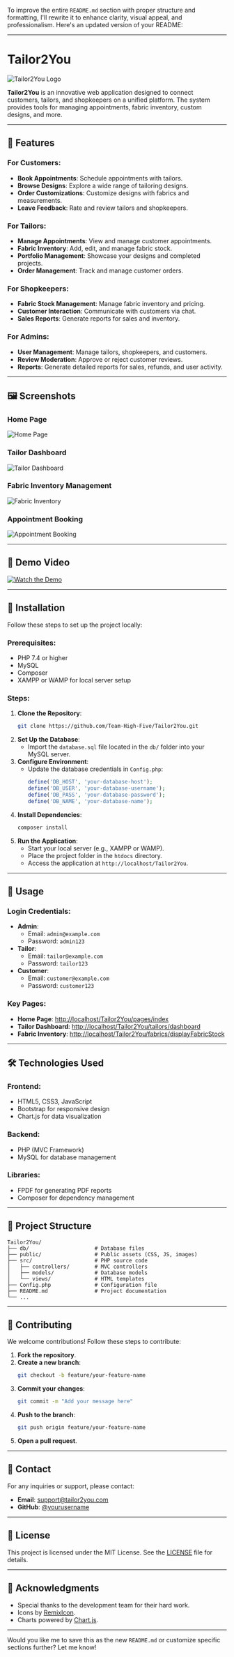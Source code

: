 To improve the entire `README.md` section with proper structure and formatting, I'll rewrite it to enhance clarity, visual appeal, and professionalism. Here's an updated version of your README:

---

# Tailor2You

![Tailor2You Logo](https://via.placeholder.com/600x200?text=Tailor2You+Logo)

**Tailor2You** is an innovative web application designed to connect customers, tailors, and shopkeepers on a unified platform. The system provides tools for managing appointments, fabric inventory, custom designs, and more.

---

## 🌟 Features

### For Customers:
- **Book Appointments**: Schedule appointments with tailors.
- **Browse Designs**: Explore a wide range of tailoring designs.
- **Order Customizations**: Customize designs with fabrics and measurements.
- **Leave Feedback**: Rate and review tailors and shopkeepers.

### For Tailors:
- **Manage Appointments**: View and manage customer appointments.
- **Fabric Inventory**: Add, edit, and manage fabric stock.
- **Portfolio Management**: Showcase your designs and completed projects.
- **Order Management**: Track and manage customer orders.

### For Shopkeepers:
- **Fabric Stock Management**: Manage fabric inventory and pricing.
- **Customer Interaction**: Communicate with customers via chat.
- **Sales Reports**: Generate reports for sales and inventory.

### For Admins:
- **User Management**: Manage tailors, shopkeepers, and customers.
- **Review Moderation**: Approve or reject customer reviews.
- **Reports**: Generate detailed reports for sales, refunds, and user activity.

---

## 🖼️ Screenshots

### Home Page
![Home Page](https://via.placeholder.com/800x400?text=Home+Page)

### Tailor Dashboard
![Tailor Dashboard](https://via.placeholder.com/800x400?text=Tailor+Dashboard)

### Fabric Inventory Management
![Fabric Inventory](https://via.placeholder.com/800x400?text=Fabric+Inventory)

### Appointment Booking
![Appointment Booking](https://via.placeholder.com/800x400?text=Appointment+Booking)

---

## 🎥 Demo Video

[![Watch the Demo](https://via.placeholder.com/800x400?text=Watch+Demo+Video)](https://via.placeholder.com/demo-link)

---

## 🚀 Installation

Follow these steps to set up the project locally:

### Prerequisites:
- PHP 7.4 or higher
- MySQL
- Composer
- XAMPP or WAMP for local server setup

### Steps:
1. **Clone the Repository**:
   ```bash
   git clone https://github.com/Team-High-Five/Tailor2You.git
   ```
2. **Set Up the Database**:
   - Import the `database.sql` file located in the `db/` folder into your MySQL server.
3. **Configure Environment**:
   - Update the database credentials in `Config.php`:
     ```php
     define('DB_HOST', 'your-database-host');
     define('DB_USER', 'your-database-username');
     define('DB_PASS', 'your-database-password');
     define('DB_NAME', 'your-database-name');
     ```
4. **Install Dependencies**:
   ```bash
   composer install
   ```
5. **Run the Application**:
   - Start your local server (e.g., XAMPP or WAMP).
   - Place the project folder in the `htdocs` directory.
   - Access the application at `http://localhost/Tailor2You`.

---

## 📖 Usage

### Login Credentials:
- **Admin**:
  - Email: `admin@example.com`
  - Password: `admin123`
- **Tailor**:
  - Email: `tailor@example.com`
  - Password: `tailor123`
- **Customer**:
  - Email: `customer@example.com`
  - Password: `customer123`

### Key Pages:
- **Home Page**: [http://localhost/Tailor2You/pages/index](http://localhost/Tailor2You/pages/index)
- **Tailor Dashboard**: [http://localhost/Tailor2You/tailors/dashboard](http://localhost/Tailor2You/tailors/dashboard)
- **Fabric Inventory**: [http://localhost/Tailor2You/fabrics/displayFabricStock](http://localhost/Tailor2You/fabrics/displayFabricStock)

---

## 🛠️ Technologies Used

### Frontend:
- HTML5, CSS3, JavaScript
- Bootstrap for responsive design
- Chart.js for data visualization

### Backend:
- PHP (MVC Framework)
- MySQL for database management

### Libraries:
- FPDF for generating PDF reports
- Composer for dependency management

---

## 📂 Project Structure

```plaintext
Tailor2You/
├── db/                     # Database files
├── public/                 # Public assets (CSS, JS, images)
├── src/                    # PHP source code
│   ├── controllers/        # MVC controllers
│   ├── models/             # Database models
│   └── views/              # HTML templates
├── Config.php              # Configuration file
├── README.md               # Project documentation
└── ...
```

---

## 🤝 Contributing

We welcome contributions! Follow these steps to contribute:

1. **Fork the repository**.
2. **Create a new branch**:
   ```bash
   git checkout -b feature/your-feature-name
   ```
3. **Commit your changes**:
   ```bash
   git commit -m "Add your message here"
   ```
4. **Push to the branch**:
   ```bash
   git push origin feature/your-feature-name
   ```
5. **Open a pull request**.

---

## 📧 Contact

For any inquiries or support, please contact:

- **Email**: [support@tailor2you.com](mailto:support@tailor2you.com)
- **GitHub**: [@yourusername](https://github.com/yourusername)

---

## 📜 License

This project is licensed under the MIT License. See the [LICENSE](./LICENSE) file for details.

---

## 🌟 Acknowledgments

- Special thanks to the development team for their hard work.
- Icons by [RemixIcon](https://remixicon.com/).
- Charts powered by [Chart.js](https://www.chartjs.org/).

---

Would you like me to save this as the new `README.md` or customize specific sections further? Let me know!
